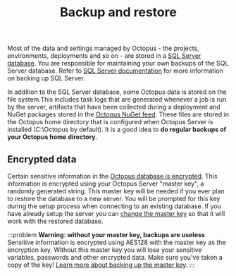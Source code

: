 ﻿---
title: Backup and restore
position: 1
---


Most of the data and settings managed by Octopus - the projects, environments, deployments and so on - are stored in a [SQL Server database](/docs/home/administration/octopus-database.md). You are responsible for maintaining your own backups of the SQL Server database. Refer to [SQL Server documentation](https://msdn.microsoft.com/en-AU/library/ms187510.aspx) for more information on backing up SQL Server.


In addition to the SQL Server database, some Octopus data is stored on the file system.This includes task logs that are generated whenever a job is run by the server, artifacts that have been collected during a deployment and NuGet packages stored in the [Octopus NuGet feed](/docs/home/packaging-applications/package-repositories.md). These files are stored in the Octopus home directory that is configured when Octopus Server is installed (C:\Octopus by default). It is a good idea to **do regular backups of your Octopus home directory**.

## Encrypted data


Certain sensitive information in the [Octopus database is encrypted](/docs/home/reference/security-and-encryption.md). This information is encrypted using your Octopus Server "master key", a randomly generated string. This master key will be needed if you ever plan to restore the database to a new server. You will be prompted for this key during the setup process when connecting to an existing database. If you have already setup the server you can [change the master key](/docs/home/administration/server-configuration-and-file-storage.md) so that it will work with the restored database.

:::problem
**Warning: without your master key, backups are useless**
Sensitive information is encrypted using AES128 with the master key as the encryption key. Without this master key you will lose your sensitive variables, passwords and other encrypted data. Make sure you've taken a copy of the key! [Learn more about backing up the master key](/docs/home/reference/security-and-encryption.md).
:::
